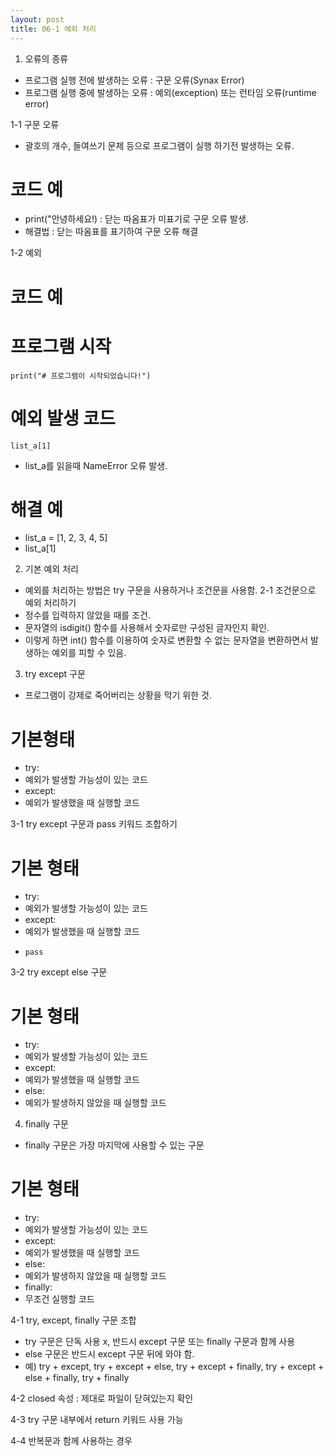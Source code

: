 ```yaml
---
layout: post
title: 06-1 예외 처리
---
```


1.  오류의 종류
- 프로그램 실행 전에 발생하는 오류 : 구문 오류(Synax Error)
- 프로그램 실행 중에 발생하는 오류 : 예외(exception) 또는 런타임 오류(runtime error)

1-1 구문 오류
- 괄호의 개수, 들여쓰기 문제 등으로 프로그램이 실행 하기전 발생하는 오류.
# 코드 예
- print("안녕하세요!) : 닫는 따옴표가 미표기로 구문 오류 발생.
- 해결법 : 닫는 따옴표를 표기하여 구문 오류 해결

1-2 예외
# 코드 예
# 프로그램 시작
	print("# 프로그램이 시작되었습니다!")
# 예외 발생 코드
	list_a[1]
- list_a를 읽을때 NameError 오류 발생.

# 해결 예
- list_a = [1, 2, 3, 4, 5]
- list_a[1]

2. 기본 예외 처리
- 예외를 처리하는 방법은 try 구문을 사용하거나 조건문을 사용함.
2-1 조건문으로 예외 처리하기
- 정수를 입력하지 않았을 때를 조건.
- 문자열의 isdigit() 함수를 사용해서 숫자로만 구성된 글자인지 확인.
- 이렇게 하면 int() 함수를 이용하여 숫자로 변환할 수 없는 문자열을 변환하면서 발생하는 예외를 피할 수 있음.

3. try except 구문
- 프로그램이 강제로 죽어버리는 상황을 막기 위한 것.
# 기본형태
- try:
-	예외가 발생할 가능성이 있는 코드
- except:
-	예외가 발생했을 때 실행할 코드

3-1 try except 구문과 pass 키워드 조합하기
# 기본 형태
- try:
-	예외가 발생할 가능성이 있는 코드
- except:
-	예외가 발생했을 때 실행할 코드
-     pass

3-2 try except else 구문
# 기본 형태
- try:
-	예외가 발생할 가능성이 있는 코드
- except:
-	예외가 발생했을 때 실행할 코드
- else:
-	예외가 발생하지 않았을 때 실행할 코드

4. finally 구문
- finally 구문은 가장 마지막에 사용할 수 있는 구문
# 기본 형태
- try:
-	예외가 발생할 가능성이 있는 코드
- except:
-	예외가 발생했을 때 실행할 코드
- else:
-	예외가 발생하지 않았을 때 실행할 코드
- finally:
-	무조건 실행할 코드

4-1 try, except, finally 구문 조합
- try 구문은 단독 사용 x, 반드시 except 구문 또는 finally 구문과 함께 사용
- else 구문은 반드시 except 구문 뒤에 와야 함.
- 예) try + except, try + except + else, try + except + finally, try + except + else + finally, try + finally 

4-2 closed 속성 : 제대로 파일이 닫혀있는지 확인

4-3 try 구문 내부에서 return 키워드 사용 가능

4-4 반복문과 함께 사용하는 경우
